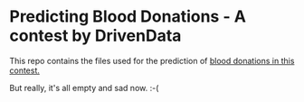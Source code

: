 # Predicting Blood Donations - A contest by DrivenData

This repo contains the files used for the prediction of [blood donations in this
contest.](http://www.drivendata.org/competitions/2/page/7/) 

But really, it's all empty and sad now. :-(
